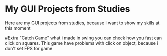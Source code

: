 # My GUI Projects from Studies
Here are my GUI projects from studies, because I want to show my skills at this moment

#Extra "Catch Game" what i made in swing you can check how you fast can click on squares. This game have problems with click on object, because i don't set FPS for game
